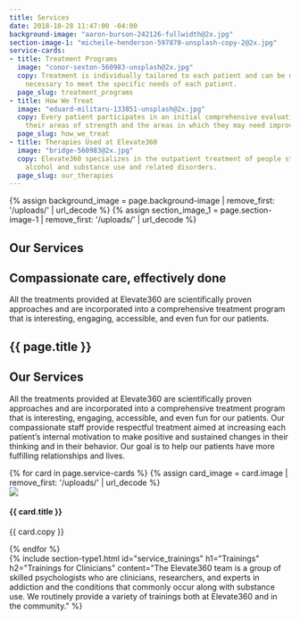 ```yaml
---
title: Services
date: 2018-10-28 11:47:00 -04:00
background-image: "aaron-burson-242126-fullwidth@2x.jpg"
section-image-1: "micheile-henderson-597870-unsplash-copy-2@2x.jpg"
service-cards:
- title: Treatment Programs
  image: "conor-sexton-560983-unsplash@2x.jpg"
  copy: Treatment is individually tailored to each patient and can be modified as
    necessary to meet the specific needs of each patient.
  page_slug: treatment_programs
- title: How We Treat
  image: "eduard-militaru-133851-unsplash@2x.jpg"
  copy: Every patient participates in an initial comprehensive evaluation to determine
    their areas of strength and the areas in which they may need improvement and support.
  page_slug: how_we_treat
- title: Therapies Used at Elevate360
  image: "bridge-560983@2x.jpg"
  copy: Elevate360 specializes in the outpatient treatment of people struggling with
    alcohol and substance use and related disorders.
  page_slug: our_therapies
---
```

{% assign background_image = page.background-image | remove_first: '/uploads/' | url_decode %}
{% assign section_image_1 = page.section-image-1 | remove_first: '/uploads/' | url_decode %}

<section id="homepage_1" class="hero" style="background-image: url('{% asset '{{ background_image }}' @path %}')">
    <div class="section-content">
        <h1>Our Services</h1>
        <h2>Compassionate care, effectively done</h2>
        <p>
            All the treatments provided at Elevate360 are scientifically proven approaches and are incorporated into a comprehensive treatment program that is interesting, engaging, accessible, and even fun for our patients.
        </p>
    </div>
</section>
<section id="who_we_are">
    <h1 class="small small-full-width">{{ page.title }}</h1>
    <div class="section-content">
        <h2>Our Services</h2>
        <p>
            All the treatments provided at Elevate360 are scientifically proven approaches and are incorporated into a comprehensive treatment program that is interesting, engaging, accessible, and even fun for our patients.  Our compassionate staff provide respectful treatment aimed at increasing each patient’s internal motivation to make positive and sustained changes in their thinking and in their behavior.  Our goal is to help our patients have more fulfilling relationships and lives.
        </p>
    </div>
    <div class="side-image" style="background-image: url('{% asset '{{ section_image_1 }}' @path %}')"></div>
</section>
<section id="service_cards">
    {% for card in page.service-cards %}
        {% assign card_image = card.image | remove_first: '/uploads/' | url_decode %}
        <div class="card card-3-up" id="card.page_slug">
            <img src="{% asset '{{ card_image }}' @path %}">
            <h4>{{ card.title }}</h4>
            <p>{{ card.copy }}</p>
            <!-- <a class="learn-more">Learn More &#x2192;</a> -->
        </div>
    {% endfor %}
</section>
{% include section-type1.html
    id="service_trainings"
    h1="Trainings"
    h2="Trainings for Clinicians"
    content="The Elevate360 team is a group of skilled psychologists who are clinicians, researchers, and experts in addiction and the conditions that commonly occur along with substance use. We routinely provide a variety of trainings both at Elevate360 and in the community."
%}
